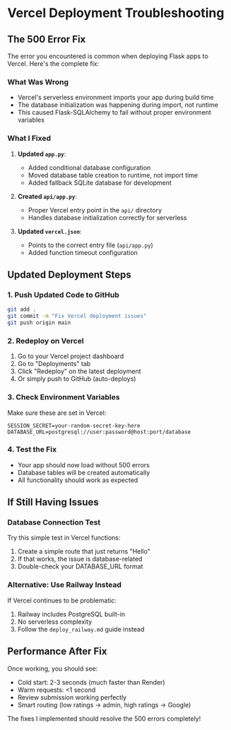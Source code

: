# Vercel Deployment Troubleshooting

## The 500 Error Fix

The error you encountered is common when deploying Flask apps to Vercel. Here's the complete fix:

### What Was Wrong
- Vercel's serverless environment imports your app during build time
- The database initialization was happening during import, not runtime
- This caused Flask-SQLAlchemy to fail without proper environment variables

### What I Fixed

1. **Updated `app.py`**:
   - Added conditional database configuration
   - Moved database table creation to runtime, not import time
   - Added fallback SQLite database for development

2. **Created `api/app.py`**:
   - Proper Vercel entry point in the `api/` directory
   - Handles database initialization correctly for serverless

3. **Updated `vercel.json`**:
   - Points to the correct entry file (`api/app.py`)
   - Added function timeout configuration

## Updated Deployment Steps

### 1. Push Updated Code to GitHub
```bash
git add .
git commit -m "Fix Vercel deployment issues"
git push origin main
```

### 2. Redeploy on Vercel
1. Go to your Vercel project dashboard
2. Go to "Deployments" tab
3. Click "Redeploy" on the latest deployment
4. Or simply push to GitHub (auto-deploys)

### 3. Check Environment Variables
Make sure these are set in Vercel:
```
SESSION_SECRET=your-random-secret-key-here
DATABASE_URL=postgresql://user:password@host:port/database
```

### 4. Test the Fix
- Your app should now load without 500 errors
- Database tables will be created automatically
- All functionality should work as expected

## If Still Having Issues

### Database Connection Test
Try this simple test in Vercel functions:
1. Create a simple route that just returns "Hello"
2. If that works, the issue is database-related
3. Double-check your DATABASE_URL format

### Alternative: Use Railway Instead
If Vercel continues to be problematic:
1. Railway includes PostgreSQL built-in
2. No serverless complexity
3. Follow the `deploy_railway.md` guide instead

## Performance After Fix
Once working, you should see:
- Cold start: 2-3 seconds (much faster than Render)
- Warm requests: <1 second
- Review submission working perfectly
- Smart routing (low ratings → admin, high ratings → Google)

The fixes I implemented should resolve the 500 errors completely!